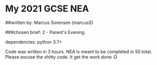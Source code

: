 # My 2021 GCSE NEA
##written by: Marcus Sorensen (marcusS)

###chosen brief: 2 - Parent's Evening

dependencies: python 3.7+

Code was written in 3 hours. NEA is meant to be completed in 50 total. Please excuse the shitty code. It get the work done :D
